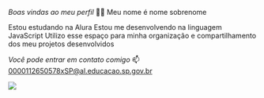 *Boas vindas ao meu perfil* 💙💙
Meu nome é nome sobrenome

Estou estudando na Alura
Estou me desenvolvendo na linguagem JavaScript
Utilizo esse espaço para minha organização e compartilhamento dos meu projetos desenvolvidos

*Você pode entrar em contato comigo* 📫
0000112650578xSP@al.educacao.sp.gov.br

![](https://www.google.com/search?sca_esv=5b7a4e7a7d376703&q=gif&udm=2&fbs=AEQNm0AuaLfhdrtx2b9ODfK0pnmi046uB92frSWoVskpBryHTrdWqiVbaH6EqK0Fq9hkAkqRDuhGs7UQnPtZiL0Bzcj78aaFR2vnR4DfQyahVzxKNVahghfRWcP18tIQDI-SEd9Equ5g0GYsIG8jai2_zN8y16CRuLHNs28Ydr3E9AarJg4DUYUsqKibma7jzI96q7Qwb-v6RNSYne1ZlQPcwLjO_sXAfA&sa=X&ved=2ahUKEwjb8JqryPaGAxVRA7kGHaixCQUQtKgLegQIExAB&cshid=1719312060533386&biw=1366&bih=641&dpr=1#vhid=e9O7ybM6G0RpZM&vssid=mosaic)
